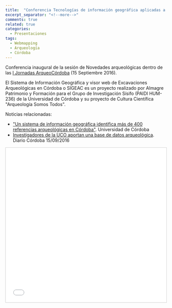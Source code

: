 ```yaml
---
title:  "Conferencia Tecnologías de información geográfica aplicadas a Arqueología. El proyecto SIGEAC"
excerpt_separator: "<!--more-->"
comments: true
related: true
categories: 
  - Presentaciones
tags:
  - Webmapping
  - Arqueología
  - Córdoba
---
```


Conferencia inaugural de la sesión de Novedades arqueológicas dentro de las [I Jornadas ArqueoCórdoba](http://www.arqueocordoba.com/2016/09/i-jornadas-cientifico-divulgativas-arqueocordoba/) (15 Septiembre 2016). 

<!--more-->

El Sistema de Información Geográfica y visor web de Excavaciones Arqueológicas en Córdoba o SIGEAC es un proyecto realizado por Almagre Patrimonio y Formación para el Grupo de Investigación Sísifo (PAIDI HUM-236) de la Universidad de Córdoba y su proyecto de Cultura Científica "Arqueología Somos Todos".

Noticias relacionadas:

* ["Un sistema de información geográfica identifica más de 400 referencias arqueológicas en Córdoba"](http://www.uco.es/servicios/comunicacion/actualidad/item/117479-un-sistema-de-informaci%C3%83%C2%B3n-geogr%C3%83%C2%A1fica-identifica-m%C3%83%C2%A1s-de-400-referencias-arqueol%C3%83%C2%B3gicas-en-c%C3%83%C2%B3rdoba). Universidad de Córdoba
* [Investigadores de la UCO aportan una base de datos arqueológica](http://www.diariocordoba.com/noticias/cultura/investigadores-uco-aportan-base-datos-arqueologica_1078050.html). Diario Córdoba 15/09/2016

<iframe src="//www.slideshare.net/slideshow/embed_code/key/sUDuD4dmrFvF6R" width="595" height="485" frameborder="0" marginwidth="0" marginheight="0" scrolling="no" style="border:1px solid #CCC; border-width:1px; margin-bottom:5px; max-width: 100%;" allowfullscreen> </iframe> 
